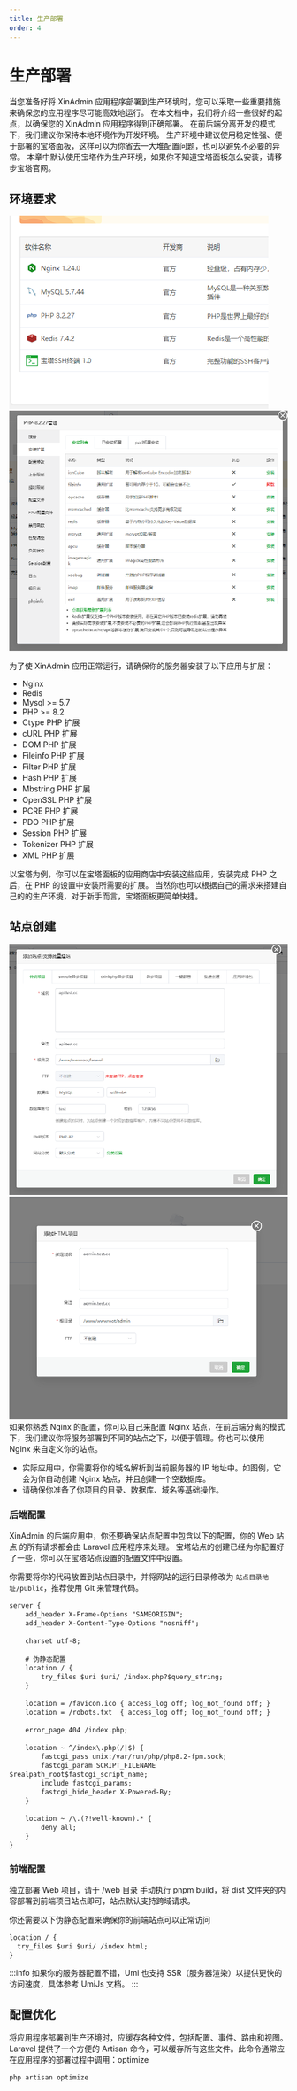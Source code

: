 ```yaml
---
title: 生产部署
order: 4
---
```


# 生产部署

当您准备好将 XinAdmin 应用程序部署到生产环境时，您可以采取一些重要措施来确保您的应用程序尽可能高效地运行。
在本文档中，我们将介绍一些很好的起点，以确保您的 XinAdmin 应用程序得到正确部署。
在前后端分离开发的模式下，我们建议你保持本地环境作为开发环境。
生产环境中建议使用稳定性强、便于部署的宝塔面板，这样可以为你省去一大堆配置问题，也可以避免不必要的异常。
本章中默认使用宝塔作为生产环境，如果你不知道宝塔面板怎么安装，请移步宝塔官网。

## 环境要求

<ImagePreview float>
  <img src="./img/img.png" alt="宝塔面板中安装的应用"/>
</ImagePreview>
<ImagePreview float>
  <img src="./img/img1.png" alt="PHP扩展安装"/>
</ImagePreview>

为了使 XinAdmin 应用正常运行，请确保你的服务器安装了以下应用与扩展：

- Nginx
- Redis
- Mysql >= 5.7
- PHP >= 8.2
- Ctype PHP 扩展
- cURL PHP 扩展
- DOM PHP 扩展
- Fileinfo PHP 扩展
- Filter PHP 扩展
- Hash PHP 扩展
- Mbstring PHP 扩展
- OpenSSL PHP 扩展
- PCRE PHP 扩展
- PDO PHP 扩展
- Session PHP 扩展
- Tokenizer PHP 扩展
- XML PHP 扩展

以宝塔为例，你可以在宝塔面板的应用商店中安装这些应用，安装完成 PHP 之后，在 PHP 的设置中安装所需要的扩展。
当然你也可以根据自己的需求来搭建自己的的生产环境，对于新手而言，宝塔面板更简单快捷。

## 站点创建

<ImagePreview float>
  <img class="inline" src="./img/img2.png" alt=""/>
  <img class="inline" src="./img/img3.png" alt=""/>
</ImagePreview>
如果你熟悉 Nginx 的配置，你可以自己来配置 Nginx 站点，在前后端分离的模式下，我们建议你将服务部署到不同的站点之下，以便于管理。你也可以使用 Nginx 来自定义你的站点。

- 实际应用中，你需要将你的域名解析到当前服务器的 IP 地址中。如图例，它会为你自动创建 Nginx 站点，并且创建一个空数据库。
- 请确保你准备了你项目的目录、数据库、域名等基础操作。

### 后端配置

XinAdmin 的后端应用中，你还要确保站点配置中包含以下的配置，你的 Web 站点 的所有请求都会由 Laravel 应用程序来处理。
宝塔站点的创建已经为你配置好了一些，你可以在宝塔站点设置的配置文件中设置。

你需要将你的代码放置到站点目录中，并将网站的运行目录修改为 `站点目录地址/public`，推荐使用 Git 来管理代码。

```nginx
server {
    add_header X-Frame-Options "SAMEORIGIN";
    add_header X-Content-Type-Options "nosniff";

    charset utf-8;

    # 伪静态配置
    location / {
        try_files $uri $uri/ /index.php?$query_string;
    }

    location = /favicon.ico { access_log off; log_not_found off; }
    location = /robots.txt  { access_log off; log_not_found off; }

    error_page 404 /index.php;

    location ~ ^/index\.php(/|$) {
        fastcgi_pass unix:/var/run/php/php8.2-fpm.sock;
        fastcgi_param SCRIPT_FILENAME $realpath_root$fastcgi_script_name;
        include fastcgi_params;
        fastcgi_hide_header X-Powered-By;
    }

    location ~ /\.(?!well-known).* {
        deny all;
    }
}
```

### 前端配置

独立部署 Web 项目，请于 /web 目录 手动执行 pnpm build，将 dist 文件夹的内容部署到前端项目站点即可，站点默认支持跨域请求。

你还需要以下伪静态配置来确保你的前端站点可以正常访问

```nginx
location / {
  try_files $uri $uri/ /index.html;
}
```

:::info
如果你的服务器配置不错，Umi 也支持 SSR（服务器渲染）以提供更快的访问速度，具体参考 UmiJs 文档。
:::

## 配置优化

将应用程序部署到生产环境时，应缓存各种文件，包括配置、事件、路由和视图。Laravel 提供了一个方便的 Artisan 命令，可以缓存所有这些文件。此命令通常应在应用程序的部署过程中调用：optimize

```shell
php artisan optimize
```
